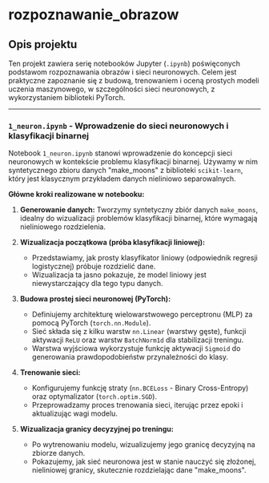 # rozpoznawanie_obrazow

## Opis projektu

Ten projekt zawiera serię notebooków Jupyter (`.ipynb`) poświęconych podstawom rozpoznawania obrazów i sieci neuronowych. Celem jest praktyczne zapoznanie się z budową, trenowaniem i oceną prostych modeli uczenia maszynowego, w szczególności sieci neuronowych, z wykorzystaniem biblioteki PyTorch.

---

### `1_neuron.ipynb` - Wprowadzenie do sieci neuronowych i klasyfikacji binarnej

Notebook `1_neuron.ipynb` stanowi wprowadzenie do koncepcji sieci neuronowych w kontekście problemu klasyfikacji binarnej. Używamy w nim syntetycznego zbioru danych "make_moons" z biblioteki `scikit-learn`, który jest klasycznym przykładem danych nieliniowo separowalnych.

**Główne kroki realizowane w notebooku:**

1.  **Generowanie danych:** Tworzymy syntetyczny zbiór danych `make_moons`, idealny do wizualizacji problemów klasyfikacji binarnej, które wymagają nieliniowego rozdzielenia.

2.  **Wizualizacja początkowa (próba klasyfikacji liniowej):**
    *   Przedstawiamy, jak prosty klasyfikator liniowy (odpowiednik regresji logistycznej) próbuje rozdzielić dane.
    *   Wizualizacja ta jasno pokazuje, że model liniowy jest niewystarczający dla tego typu danych.

3.  **Budowa prostej sieci neuronowej (PyTorch):**
    *   Definiujemy architekturę wielowarstwowego perceptronu (MLP) za pomocą PyTorch (`torch.nn.Module`).
    *   Sieć składa się z kilku warstw `nn.Linear` (warstwy gęste), funkcji aktywacji `ReLU` oraz warstw `BatchNorm1d` dla stabilizacji treningu.
    *   Warstwa wyjściowa wykorzystuje funkcję aktywacji `Sigmoid` do generowania prawdopodobieństw przynależności do klasy.

4.  **Trenowanie sieci:**
    *   Konfigurujemy funkcję straty (`nn.BCELoss` - Binary Cross-Entropy) oraz optymalizator (`torch.optim.SGD`).
    *   Przeprowadzamy proces trenowania sieci, iterując przez epoki i aktualizując wagi modelu.

5.  **Wizualizacja granicy decyzyjnej po treningu:**
    *   Po wytrenowaniu modelu, wizualizujemy jego granicę decyzyjną na zbiorze danych.
    *   Pokazujemy, jak sieć neuronowa jest w stanie nauczyć się złożonej, nieliniowej granicy, skutecznie rozdzielając dane "make_moons".